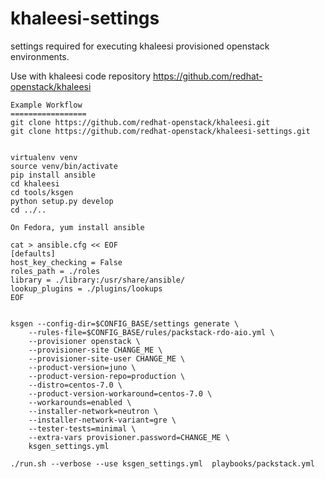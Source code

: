 khaleesi-settings
=================

settings required for executing khaleesi provisioned openstack environments.

Use with khaleesi code repository
https://github.com/redhat-openstack/khaleesi

```
Example Workflow
=================
git clone https://github.com/redhat-openstack/khaleesi.git
git clone https://github.com/redhat-openstack/khaleesi-settings.git


virtualenv venv
source venv/bin/activate
pip install ansible
cd khaleesi
cd tools/ksgen
python setup.py develop
cd ../..

On Fedora, yum install ansible

cat > ansible.cfg << EOF
[defaults]
host_key_checking = False
roles_path = ./roles
library = ./library:/usr/share/ansible/
lookup_plugins = ./plugins/lookups
EOF


ksgen --config-dir=$CONFIG_BASE/settings generate \
    --rules-file=$CONFIG_BASE/rules/packstack-rdo-aio.yml \
    --provisioner openstack \
    --provisioner-site CHANGE_ME \
    --provisioner-site-user CHANGE_ME \
    --product-version=juno \
    --product-version-repo=production \
    --distro=centos-7.0 \
    --product-version-workaround=centos-7.0 \
    --workarounds=enabled \
    --installer-network=neutron \
    --installer-network-variant=gre \
    --tester-tests=minimal \
    --extra-vars provisioner.password=CHANGE_ME \
    ksgen_settings.yml

./run.sh --verbose --use ksgen_settings.yml  playbooks/packstack.yml
```
